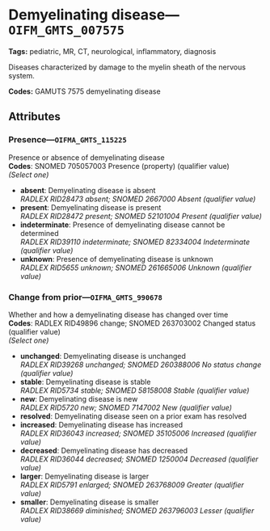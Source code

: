 # Demyelinating disease—`OIFM_GMTS_007575`

**Tags:** pediatric, MR, CT, neurological, inflammatory, diagnosis

Diseases characterized by damage to the myelin sheath of the nervous system.

**Codes:** GAMUTS 7575 demyelinating disease

## Attributes

### Presence—`OIFMA_GMTS_115225`

Presence or absence of demyelinating disease  
**Codes**: SNOMED 705057003 Presence (property) (qualifier value)  
*(Select one)*

- **absent**: Demyelinating disease is absent  
_RADLEX RID28473 absent; SNOMED 2667000 Absent (qualifier value)_
- **present**: Demyelinating disease is present  
_RADLEX RID28472 present; SNOMED 52101004 Present (qualifier value)_
- **indeterminate**: Presence of demyelinating disease cannot be determined  
_RADLEX RID39110 indeterminate; SNOMED 82334004 Indeterminate (qualifier value)_
- **unknown**: Presence of demyelinating disease is unknown  
_RADLEX RID5655 unknown; SNOMED 261665006 Unknown (qualifier value)_

### Change from prior—`OIFMA_GMTS_990678`

Whether and how a demyelinating disease has changed over time  
**Codes**: RADLEX RID49896 change; SNOMED 263703002 Changed status (qualifier value)  
*(Select one)*

- **unchanged**: Demyelinating disease is unchanged  
_RADLEX RID39268 unchanged; SNOMED 260388006 No status change (qualifier value)_
- **stable**: Demyelinating disease is stable  
_RADLEX RID5734 stable; SNOMED 58158008 Stable (qualifier value)_
- **new**: Demyelinating disease is new  
_RADLEX RID5720 new; SNOMED 7147002 New (qualifier value)_
- **resolved**: Demyelinating disease seen on a prior exam has resolved  
- **increased**: Demyelinating disease has increased  
_RADLEX RID36043 increased; SNOMED 35105006 Increased (qualifier value)_
- **decreased**: Demyelinating disease has decreased  
_RADLEX RID36044 decreased; SNOMED 1250004 Decreased (qualifier value)_
- **larger**: Demyelinating disease is larger  
_RADLEX RID5791 enlarged; SNOMED 263768009 Greater (qualifier value)_
- **smaller**: Demyelinating disease is smaller  
_RADLEX RID38669 diminished; SNOMED 263796003 Lesser (qualifier value)_